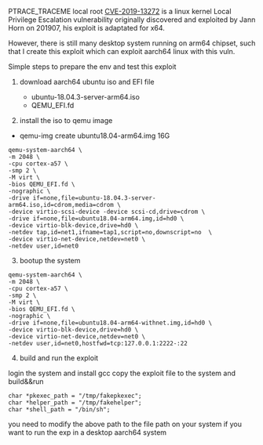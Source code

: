 PTRACE_TRACEME local root [CVE-2019-13272](https://bugs.chromium.org/p/project-zero/issues/detail?id=1903) is a linux kernel Local Privilege Escalation vulnerability originally discovered and exploited by Jann Horn on 201907, his exploit is adaptated for x64.

However, there is still many desktop system running on arm64 chipset, such that I create this exploit which can exploit aarch64 linux with this vuln. 
  

Simple steps to prepare the env and test this exploit

1. download aarch64 ubuntu iso and EFI file 

	- ubuntu-18.04.3-server-arm64.iso
	- QEMU_EFI.fd

2. install the iso to qemu image

- qemu-img create ubuntu18.04-arm64.img 16G

```
qemu-system-aarch64 \
-m 2048 \
-cpu cortex-a57 \
-smp 2 \
-M virt \
-bios QEMU_EFI.fd \
-nographic \
-drive if=none,file=ubuntu-18.04.3-server-arm64.iso,id=cdrom,media=cdrom \
-device virtio-scsi-device -device scsi-cd,drive=cdrom \
-drive if=none,file=ubuntu18.04-arm64.img,id=hd0 \
-device virtio-blk-device,drive=hd0 \
-netdev tap,id=net1,ifname=tap1,script=no,downscript=no  \
-device virtio-net-device,netdev=net0 \
-netdev user,id=net0
```

3. bootup the system

```
qemu-system-aarch64 \
-m 2048 \
-cpu cortex-a57 \
-smp 2 \
-M virt \
-bios QEMU_EFI.fd \
-nographic \
-drive if=none,file=ubuntu18.04-arm64-withnet.img,id=hd0 \
-device virtio-blk-device,drive=hd0 \
-device virtio-net-device,netdev=net0 \
-netdev user,id=net0,hostfwd=tcp:127.0.0.1:2222-:22
```

4. build and run the exploit

login the system and install gcc
copy the exploit file to the system and build&&run

```
char *pkexec_path = "/tmp/fakepkexec";
char *helper_path = "/tmp/fakehelper";
char *shell_path = "/bin/sh";
```

you need to modify the above path to the file path on your system if you want to run the exp in a
desktop aarch64 system
